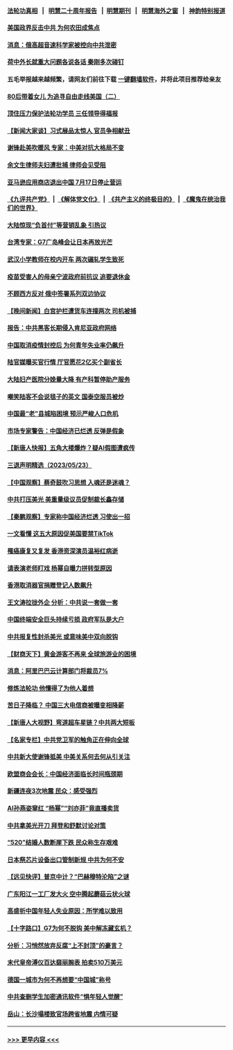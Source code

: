 #### [法轮功真相](https://github.com/gfw-breaker/truth/blob/master/README.md?t=0) &nbsp;&nbsp;|&nbsp;&nbsp; [明慧二十周年报告](https://github.com/gfw-breaker/mh-reports/blob/master/README.md?t=0) &nbsp;&nbsp;|&nbsp;&nbsp;[明慧期刊](https://github.com/gfw-breaker/mh-qikan) &nbsp;&nbsp;|&nbsp;&nbsp; [明慧海外之窗](https://github.com/gfw-breaker/mh-news/blob/master/README.md?t=0) &nbsp;&nbsp;|&nbsp;&nbsp; [神韵特别报道](https://github.com/gfw-breaker/mh-news/blob/master/shenyun.md?t=0)
#### [美国政界反击中共 为何农田成焦点](../pages/nsc413/n14003260.md?t=05250043) 
#### [消息：俄高超音速科学家被控向中共泄密](../pages/nsc413/n14003122.md?t=05250043) 
#### [荷中外长就重大问题各说各话 秦刚多次碰钉](../pages/nsc413/n14003248.md?t=05250043) 
#### 五毛举报越来越频繁，请网友们前往下载 [一键翻墙软件](https://github.com/gfw-breaker/ssr-accounts)，并将此项目推荐给亲友
#### [80后带着女儿 为追寻自由走线美国（二）](../pages/nsc413/n14002930.md?t=05250043) 
#### [顶住压力保护法轮功学员 三任领导得福报](../pages/nsc413/n14002440.md?t=05250043) 
#### [【新闻大家谈】习式展品太惊人 官员争相献丑](../pages/nsc413/n14003168.md?t=05250043) 
#### [谢锋赴美吹暖风 专家：中美对抗大格局不变](../pages/nsc413/n14003106.md?t=05250043) 
#### [余文生律师夫妇遭批捕 律师会见受阻](../pages/nsc413/n14002366.md?t=05250043) 
#### [亚马逊应用商店退出中国 7月17日停止营运](../pages/nsc413/n14003022.md?t=05250043) 
#### [《九评共产党》](https://github.com/begood0513/9ping.md/blob/master/README.md) &nbsp;|&nbsp; [《解体党文化》](../../../../jtdwh.md/blob/master/README.md)  &nbsp;|&nbsp; [《共产主义的终极目的》](../../../../gczydzjmd.md/blob/master/README.md) &nbsp;|&nbsp; [《魔鬼在统治我们的世界》](../../../../mgztzwmdsj.md/blob/master/README.md) 
#### [大陆惊现“负首付”等营销乱象 引热议](../pages/nsc413/n14003107.md?t=05250043) 
#### [台湾专家：G7广岛峰会让日本再放光芒](../pages/nsc413/n14003060.md?t=05250043) 
#### [武汉小学教师在校内开车 两次碾轧学生致死](../pages/nsc413/n14003100.md?t=05250043) 
#### [疫苗受害人的母亲宁波政府前抗议 追要退休金](../pages/nsc413/n13995724.md?t=05250043) 
#### [不顾西方反对 俄中签署系列双边协议](../pages/nsc413/n14003045.md?t=05250043) 
#### [【晚间新闻】白宫护栏遭货车连撞两次 司机被捕](../pages/nsc413/n14003064.md?t=05250043) 
#### [报告：中共黑客长期侵入肯尼亚政府网络](../pages/nsc413/n14003091.md?t=05250043) 
#### [中国取消疫情封控后 为何青年失业率仍飙升](../pages/nsc413/n14003024.md?t=05250043) 
#### [陆官媒曝买官行情 厅官愿花2亿买个副省长](../pages/nsc413/n14002853.md?t=05250043) 
#### [大陆妇产医院分娩量大降 有产科暂停助产服务](../pages/nsc413/n14002915.md?t=05250043) 
#### [嘲笑陆客不会说毯子的英文 国泰空服员被炒](../pages/nsc413/n14002872.md?t=05250043) 
#### [中国最“老”县城陷困境 预示严峻人口危机](../pages/nsc413/n14002870.md?t=05250043) 
#### [市场专家警告：中国经济已烂透 反弹是假象](../pages/nsc413/n14002866.md?t=05250043) 
#### [【新唐人快报】五角大楼爆炸？疑AI假图遭疯传](../pages/nsc413/n14002710.md?t=05250043) 
#### [三退声明精选（2023/05/23）](../pages/nsc413/n14002846.md?t=05250043) 
#### [【中国观察】蔡奇鼓吹习思想 入魂还是迷魂？](../pages/nsc413/n14002587.md?t=05250043) 
#### [中共打压美光 美重量级议员促制裁长鑫存储](../pages/nsc413/n14002702.md?t=05250043) 
#### [【秦鹏观察】专家称中国经济烂透 习使出一招](../pages/nsc413/n14002767.md?t=05250043) 
#### [一文看懂 这五大原因促美国要禁TikTok](../pages/nsc413/n14002629.md?t=05250043) 
#### [罹癌康复又复发 香港资深演员温裕红病逝](../pages/nsc413/n14002621.md?t=05250043) 
#### [请表演老师盯戏 杨幂自曝力拼转型原因](../pages/nsc413/n14002712.md?t=05250043) 
#### [香港取消器官捐赠登记人数飙升](../pages/nsc413/n14002572.md?t=05250043) 
#### [王文涛拉拢外企 分析：中共说一套做一套](../pages/nsc413/n14002726.md?t=05250043) 
#### [中国终端安全巨头持续亏损 政府军队是大户](../pages/nsc413/n14002723.md?t=05250043) 
#### [中共报复性封杀美光 或意味美中双向脱钩](../pages/nsc413/n14002606.md?t=05250043) 
#### [【财商天下】黄金游客不再来 全球旅游业的困境](../pages/nsc413/n14002692.md?t=05250043) 
#### [消息：阿里巴巴云计算部门将裁员7%](../pages/nsc413/n14002465.md?t=05250043) 
#### [修炼法轮功 他懂得了为他人着想](../pages/nsc413/n14002055.md?t=05250043) 
#### [苦日子降临？ 中国三大电信商被曝变相降薪](../pages/nsc413/n14002697.md?t=05250043) 
#### [【新唐人大视野】弯道超车星链？中共两大短板](../pages/nsc413/n14002690.md?t=05250043) 
#### [【名家专栏】中共党卫军的触角正在伸向全球](../pages/nsc413/n14001977.md?t=05250043) 
#### [中共新大使谢锋抵美 中美关系何去何从引关注](../pages/nsc413/n14002703.md?t=05250043) 
#### [欧盟商会会长：中国经济面临长时间瓶颈期](../pages/nsc413/n14002684.md?t=05250043) 
#### [新疆连夜3次地震 民众：感受强烈](../pages/nsc413/n14002640.md?t=05250043) 
#### [AI孙燕姿窜红 “杨幂”“刘亦菲”竟直播卖货](../pages/nsc413/n14002648.md?t=05250043) 
#### [中共拿美光开刀 拜登和舒默讨论对策](../pages/nsc413/n14002635.md?t=05250043) 
#### [“520”结婚人数断崖下跌 民众称生存艰难](../pages/nsc413/n14002424.md?t=05250043) 
#### [日本祭芯片设备出口管制新规 中共为何不安](../pages/nsc413/n14002608.md?t=05250043) 
#### [【远见快评】普京中计？“巴赫穆特沦陷”之谜](../pages/nsc413/n14002567.md?t=05250043) 
#### [广东阳江一工厂发大火 空中腾起蘑菇云状火球](../pages/nsc413/n14002102.md?t=05250043) 
#### [高盛析中国年轻人失业原因：所学难以致用](../pages/nsc413/n14002617.md?t=05250043) 
#### [【十字路口】G7为何不脱钩 美中解冻藏玄机？](../pages/nsc413/n14002513.md?t=05250043) 
#### [分析：习悄然放弃反腐“上不封顶”的豪言？](../pages/nsc413/n14002374.md?t=05250043) 
#### [末代皇帝溥仪百达翡丽腕表 拍卖510万美元](../pages/nsc413/n14002609.md?t=05250043) 
#### [德国一城市为何不再想要“中国城”称号](../pages/nsc413/n14002451.md?t=05250043) 
#### [中共查删学生加密通讯软件“惧年轻人觉醒”](../pages/nsc413/n14001866.md?t=05250043) 
#### [岳山：长沙塌楼致官场跨省地震 内情可疑](../pages/nsc413/n14002193.md?t=05250043) 

----
#### [ >>> 更早内容 <<< ](../indexes/nsc413-earlier.md)
